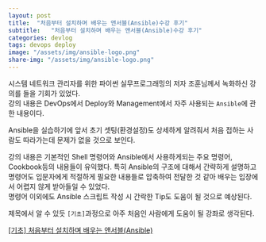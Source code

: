 ```yaml
---
layout: post
title:  "처음부터 설치하며 배우는 앤서블(Ansible)수강 후기"
subtitle:   "처음부터 설치하며 배우는 앤서블(Ansible)수강 후기"
categories: devlog
tags: devops deploy
image: "/assets/img/ansible-logo.png"
share-img: "/assets/img/ansible-logo.png"
---
```


시스템 네트워크 관리자를 위한 파이썬 실무프로그래밍의 저자 조훈님께서 녹화하신 강의를 들을 기회가 있었다.  
강의 내용은 DevOps에서 Deploy와 Management에서 자주 사용되는 `Ansible`에 관한 내용이다.  

Ansible을 실습하기에 앞서 초기 셋팅(환경설정)도 상세하게 알려줘서 처음 접하는 사람도 따라가는데 문제가 없을 것으로 보인다.  

강의 내용은 기본적인 Shell 명령어와 Ansible에서 사용하게되는 주요 명령어, Cookbook등의 내용들이 유익했다. 특히 Ansible의 구조에 대해서 간략하게 설명하고 명령어도 입문자에게 적절하게 필요한 내용들로 압축하여 전달한 것 같아 배우는 입장에서 어렵지 않게 받아들일 수 있었다.  
명령어 이외에도 Ansible 스크립트 작성 시 간락한 Tip도 도움이 될 것으로 예상된다. 
   
제목에서 알 수 있듯 `[기초]`과정으로 아주 처음인 사람에게 도움이 될 강좌로 생각된다.
  
[[기초] 처음부터 설치하며 배우는 앤서블(Ansible)](https://www.udemy.com/using_ansible_for_simple_configuration/learn/v4/overview)